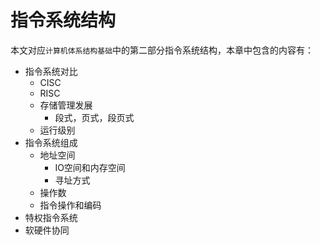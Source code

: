 # 指令系统结构

本文对应`计算机体系结构基础`中的第二部分指令系统结构，本章中包含的内容有：

- 指令系统对比
  - CISC
  - RISC
  - 存储管理发展
    - 段式，页式，段页式
  - 运行级别
- 指令系统组成
  - 地址空间
    - IO空间和内存空间
    - 寻址方式
  - 操作数
  - 指令操作和编码
- 特权指令系统
- 软硬件协同